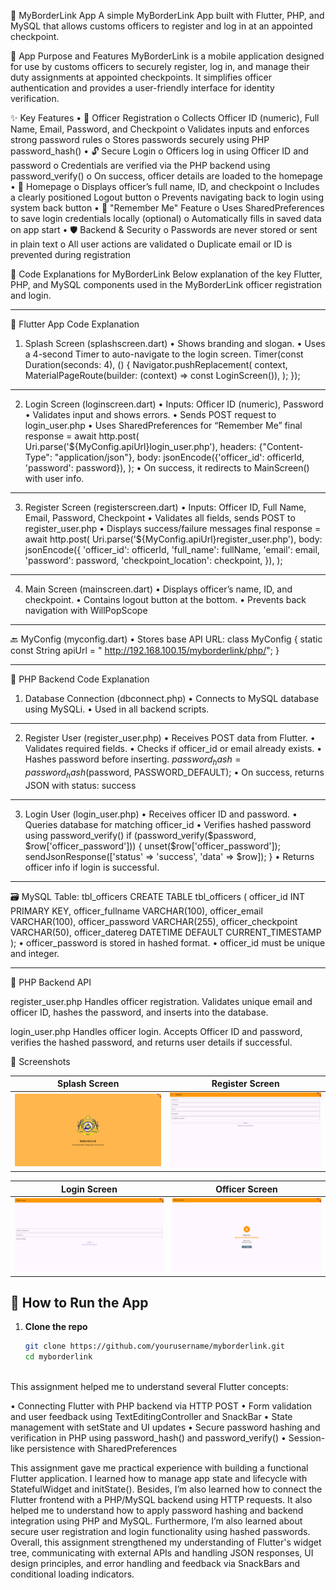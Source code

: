 🚧 MyBorderLink App
A simple MyBorderLink App built with Flutter, PHP, and MySQL that allows customs officers to register and log in at an appointed checkpoint.


📱 App Purpose and Features
MyBorderLink is a mobile application designed for use by customs officers to securely register, log in, and manage their duty assignments at appointed checkpoints. It simplifies officer authentication and provides a user-friendly interface for identity verification.

✨ Key Features
•	🔐 Officer Registration
o	Collects Officer ID (numeric), Full Name, Email, Password, and Checkpoint
o	Validates inputs and enforces strong password rules
o	Stores passwords securely using PHP password_hash()
•	🔓 Secure Login
o	Officers log in using Officer ID and password
o	Credentials are verified via the PHP backend using password_verify()
o	On success, officer details are loaded to the homepage
•	📄 Homepage
o	Displays officer’s full name, ID, and checkpoint
o	Includes a clearly positioned Logout button
o	Prevents navigating back to login using system back button
•	💾 "Remember Me" Feature
o	Uses SharedPreferences to save login credentials locally (optional)
o	Automatically fills in saved data on app start
•	🛡️ Backend & Security
o	Passwords are never stored or sent in plain text
o	All user actions are validated
o	Duplicate email or ID is prevented during registration


📄 Code Explanations for MyBorderLink
Below explanation of the key Flutter, PHP, and MySQL components used in the MyBorderLink officer registration and login.
________________________________________
📱 Flutter App Code Explanation
1. Splash Screen (splashscreen.dart)
•	Shows branding and slogan.
•	Uses a 4-second Timer to auto-navigate to the login screen.
Timer(const Duration(seconds: 4), () {
  Navigator.pushReplacement(
    context,
    MaterialPageRoute(builder: (context) => const LoginScreen()),
  );
});
________________________________________
2. Login Screen (loginscreen.dart)
•	Inputs: Officer ID (numeric), Password
•	Validates input and shows errors.
•	Sends POST request to login_user.php
•	Uses SharedPreferences for “Remember Me”
final response = await http.post(
  Uri.parse('${MyConfig.apiUrl}login_user.php'),
  headers: {"Content-Type": "application/json"},
  body: jsonEncode({'officer_id': officerId, 'password': password}),
);
•	On success, it redirects to MainScreen() with user info.
________________________________________
3. Register Screen (registerscreen.dart)
•	Inputs: Officer ID, Full Name, Email, Password, Checkpoint
•	Validates all fields, sends POST to register_user.php
•	Displays success/failure messages
final response = await http.post(
  Uri.parse('${MyConfig.apiUrl}register_user.php'),
  body: jsonEncode({
    'officer_id': officerId,
    'full_name': fullName,
    'email': email,
    'password': password,
    'checkpoint_location': checkpoint,
  }),
);
________________________________________
4. Main Screen (mainscreen.dart)
•	Displays officer’s name, ID, and checkpoint.
•	Contains logout button at the bottom.
•	Prevents back navigation with WillPopScope
________________________________________
🔙 MyConfig (myconfig.dart)
•	Stores base API URL:
class MyConfig {
  static const String apiUrl = " http://192.168.100.15/myborderlink/php/";
}
________________________________________
🐘 PHP Backend Code Explanation
1. Database Connection (dbconnect.php)
•	Connects to MySQL database using MySQLi.
•	Used in all backend scripts.
________________________________________
2. Register User (register_user.php)
•	Receives POST data from Flutter.
•	Validates required fields.
•	Checks if officer_id or email already exists.
•	Hashes password before inserting.
$password_hash = password_hash($password, PASSWORD_DEFAULT);
•	On success, returns JSON with status: success
________________________________________
3. Login User (login_user.php)
•	Receives officer ID and password.
•	Queries database for matching officer_id
•	Verifies hashed password using password_verify()
if (password_verify($password, $row['officer_password'])) {
    unset($row['officer_password']);
    sendJsonResponse(['status' => 'success', 'data' => $row]);
}
•	Returns officer info if login is successful.
________________________________________
🗃️ MySQL Table: tbl_officers
CREATE TABLE tbl_officers (
  officer_id INT PRIMARY KEY,
  officer_fullname VARCHAR(100),
  officer_email VARCHAR(100),
  officer_password VARCHAR(255),
  officer_checkpoint VARCHAR(50),
  officer_datereg DATETIME DEFAULT CURRENT_TIMESTAMP
);
•	officer_password is stored in hashed format.
•	officer_id must be unique and integer.
________________________________________


🔌 PHP Backend API

register_user.php
Handles officer registration. Validates unique email and officer ID, hashes the password, and inserts into the database.

login_user.php
Handles officer login. Accepts Officer ID and password, verifies the hashed password, and returns user details if successful.


📸 Screenshots

| Splash Screen | Register Screen |
|---------------|------------------------|
| ![Splash](assets/screenshots/SplashScreen.png) | ![Register](assets/screenshots/RegisterScreen.png) |




| Login Screen | Officer Screen |
|---------------|------------------------|
| ![Login](assets/screenshots/LoginScreen.png) | ![Officer](assets/screenshots/OfficerScreen.png) |




## 🚀 How to Run the App

1. **Clone the repo**
   ```bash
   git clone https://github.com/yourusername/myborderlink.git
   cd myborderlink



This assignment helped me to understand several Flutter concepts:

•  Connecting Flutter with PHP backend via HTTP POST
•  Form validation and user feedback using TextEditingController and SnackBar
•  State management with setState and UI updates
•  Secure password hashing and verification in PHP using password_hash() and password_verify()
•  Session-like persistence with SharedPreferences



This assignment gave me practical experience with building a functional Flutter application. I learned how to manage app state and lifecycle with StatefulWidget and initState(). Besides, I’m also learned how to connect the Flutter frontend with a PHP/MySQL backend using HTTP requests. It also helped me to understand how to apply password hashing and backend integration using PHP and MySQL. Furthermore, I’m also learned about secure user registration and login functionality using hashed passwords. Overall, this assignment strengthened my understanding of Flutter's widget tree, communicating with external APIs and handling JSON responses, UI design principles, and error handling and feedback via SnackBars and conditional loading indicators.

